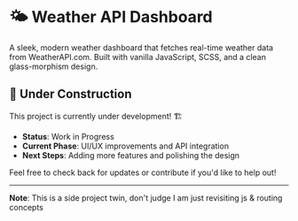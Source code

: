 # 🌤️ Weather API Dashboard

A sleek, modern weather dashboard that fetches real-time weather data from WeatherAPI.com. Built with vanilla JavaScript, SCSS, and a clean glass-morphism design.

## 🚧 Under Construction

This project is currently under development! 🏗️

- **Status**: Work in Progress
- **Current Phase**: UI/UX improvements and API integration
- **Next Steps**: Adding more features and polishing the design

Feel free to check back for updates or contribute if you'd like to help out!


---

**Note**: This is a side project twin, don't judge I am just revisiting js & routing concepts